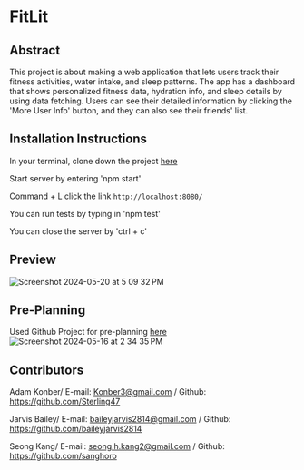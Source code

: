 # FitLit

## Abstract
This project is about making a web application that lets users track their fitness activities, water intake, and sleep patterns. The app has a dashboard that shows personalized fitness data, hydration info, and sleep details by using data fetching. Users can see their detailed information by clicking the 'More User Info' button, and they can also see their friends' list.

## Installation Instructions
In your terminal, clone down the project [here](https://github.com/sanghoro/Flash-Cards)

Start server by entering 'npm start'

Command + L click the link `http://localhost:8080/`

You can run tests by typing in 'npm test'

You can close the server by 'ctrl + c'

## Preview
![Screenshot 2024-05-20 at 5 09 32 PM](https://github.com/sanghoro/FitLit-GroupProject/assets/159068651/80675ef1-a99d-458a-986c-f71856522058)

## Pre-Planning
Used Github Project for pre-planning [here](https://github.com/users/sanghoro/projects/8/views/1)
![Screenshot 2024-05-16 at 2 34 35 PM](https://github.com/sanghoro/FitLit-GroupProject/assets/159068651/b8409915-60b4-48c0-8e74-ba35f292aa13)


## Contributors
Adam Konber/ E-mail: Konber3@gmail.com / Github: https://github.com/Sterling47

Jarvis Bailey/ E-mail: baileyjarvis2814@gmail.com / Github: https://github.com/baileyjarvis2814

Seong Kang/  E-mail: seong.h.kang2@gmail.com / Github: https://github.com/sanghoro
